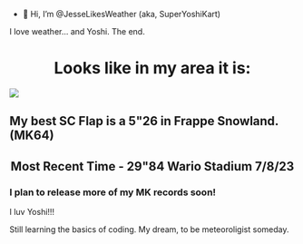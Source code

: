 - 👋 Hi, I’m @JesseLikesWeather (aka, SuperYoshiKart)


I love weather... and Yoshi. The end.


<center><h1>Looks like in my area it is:</h1></center>

<a href="https://app.weathercloud.net/d3641315345"><img src="file:///C:/wdisplay/webfiles/Yoshi.html.gif"></a>
<h2>My best SC Flap is a 5"26 in Frappe Snowland. (MK64)</h2>
  <center><h2>Most Recent Time - 29"84 Wario Stadium 7/8/23</h2></center>

<h3>I plan to release more of my MK records soon!</h3>

I luv Yoshi!!!

Still learning the basics of coding. My dream, to be meteoroligist someday.
